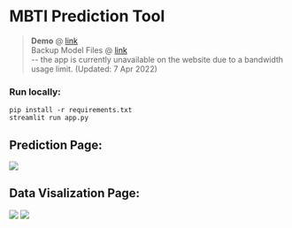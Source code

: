# MBTI Prediction Tool

<!-- > **App** @ [link](https://share.streamlit.io/ackw/mbti-prediction-tool/main/app.py)<br> -->
> **Demo** @ [link](https://youtu.be/zxKSBiNOqKQ)<br>
> Backup Model Files @ [link](https://drive.google.com/drive/folders/11hstfX7Jo7WNiAURPjTKQ4fStmkC7Ekq?usp=sharing)<br>
> -- the app is currently unavailable on the website due to a bandwidth usage limit. (Updated: 7 Apr 2022)<br>
<!-- > -- backup available @ [link](https://share.streamlit.io/andrelchew/mbti/main/app.py) (Updated: 8 Apr 2022) -->
<!-- > **Models** @ [link](https://github.com/ackw/mbti-prediction) // currently a private repo -->

### Run locally:
`pip install -r requirements.txt`
<br>
`streamlit run app.py `

## Prediction Page:
<img src="https://user-images.githubusercontent.com/69747121/154801469-c2ea777b-ade3-4584-bc42-e8dfebf73750.png">

## Data Visalization Page:
<img src="https://user-images.githubusercontent.com/69747121/154801475-4f624f5d-0ea9-4dff-a609-15a366478cd9.png">
<img src="https://user-images.githubusercontent.com/69747121/154801473-9c4a35c5-8bba-430f-8d81-7979fb5629ab.png">
